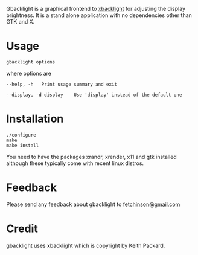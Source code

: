 Gbacklight is a graphical frontend to  [xbacklight](http://gitweb.freedesktop.org/?p=xorg/app/xbacklight.git) for adjusting the display brightness. It is a stand alone application with no dependencies other than GTK and X.

# Usage

    gbacklight options


where options are


    --help, -h   Print usage summary and exit

    --display, -d display    Use 'display' instead of the default one

# Installation

    ./configure
    make
    make install

You need to have the packages xrandr, xrender, x11 and gtk installed although these typically come with recent linux distros. 

# Feedback

Please send any feedback about gbacklight to fetchinson@gmail.com


# Credit

gbacklight uses xbacklight which is copyright by Keith Packard.
